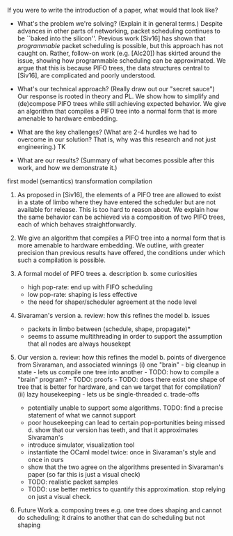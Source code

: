 If you were to write the introduction of a paper, what would that look like?

* What's the problem we're solving? (Explain it in general terms.)
Despite advances in other parts of networking, packet scheduling continues to be 
``baked into the silicon''. Previous work [Siv16] has shown that _programmable_ 
packet scheduling is possible, but this approach has not caught on. Rather, 
follow-on work (e.g. [Alc20]) has skirted around the issue, showing how 
programmable scheduling can be approximated.
We argue that this is because PIFO trees, the data structures central to 
[Siv16], are complicated and poorly understood.

* What's our technical approach? (Really draw out our "secret sauce")
 Our response is rooted in theory
and PL. We show how to simplify and (de)compose PIFO trees while still achieving
expected behavior. We give an algorithm that compiles a PIFO tree into a normal 
form that is more amenable to hardware embedding. 

* What are the key challenges? (What are 2-4 hurdles we had to overcome in our 
solution? That is, why was this research and not just engineering.)
TK

* What are our results? (Summary of what becomes possible after this work, and 
how we demonstrate it.)

first model (semantics)
transformation
compilation

1. As proposed in [Siv16], the elements of a PIFO tree are allowed to exist in a
state of limbo where they have entered the scheduler but are not available for 
release. This is too hard to reason about. We explain how the same behavior can 
be achieved via a composition of two PIFO trees, each of which behaves 
straightforwardly.
2. We give an algorithm that compiles a PIFO tree into a normal form that is 
more amenable to hardware embedding. We outline, with greater precision than
previous results have offered, the conditions under which such a compilation is
possible.




1. A formal model of PIFO trees
a. description
b. some curiosities
    - high pop-rate: end up with FIFO scheduling
    - low pop-rate: shaping is less effective
    - the need for shaper/scheduler agreement at the node level

2. Sivaraman's version
a. review: how this refines the model
b. issues
    - packets in limbo between (schedule, shape, propagate)*
    - seems to assume multithreading in order to support the assumption that all nodes are always housekept

3. Our version
a. review: how this refines the model
b. points of divergence from Sivaraman, and associated winnings
    (i) one "brain"
        - big cleanup in state
        - lets us compile one tree into another
            - TODO: how to compile a "brain" program?
            - TODO: proofs
            - TODO: does there exist one shape of tree that is better for hardware, and can we target that for compilation?
    (ii) lazy housekeeping
        - lets us be single-threaded
c. trade-offs
    - potentially unable to support some algorithms. TODO: find a precise statement of what we cannot support
    - poor housekeeping can lead to certain pop-portunities being missed
d. show that our version has teeth, and that it approximates Sivaraman's
    - introduce simulator, visualization tool
    - instantiate the OCaml model twice: once in Sivaraman's style and once in ours
    - show that the two agree on the algorithms presented in Sivaraman's paper (so far this is just a visual check)
    - TODO: realistic packet samples
    - TODO: use better metrics to quantify this approximation. stop relying on just a visual check.

4. Future Work
a. composing trees
    e.g. one tree does shaping and cannot do scheduling; it drains to another that can do scheduling but not shaping